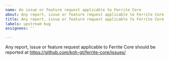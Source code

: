 ```yaml
---
name: An issue or feature request applicable to Ferrite Core
about: Any report, issue or feature request applicable to Ferrite Core should be reported at https://github.com/koh-gt/ferrite-core/issues/
title: Any report, issue or feature request applicable to Ferrite Core should be reported at https://github.com/koh-gt/ferrite-core/issues/
labels: upstream bug
assignees: ''

---
```


Any report, issue or feature request applicable to Ferrite Core should be reported at
https://github.com/koh-gt/ferrite-core/issues/
